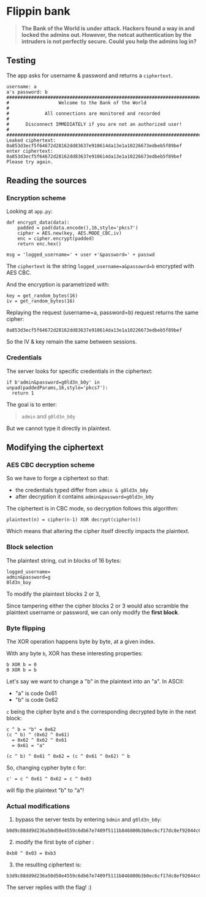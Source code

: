 # Flippin bank

> **The Bank of the World is under attack. Hackers found a way in and locked the
> admins out. However, the netcat authentication by the intruders is not
> perfectly secure. Could you help the admins log in?**

## Testing

The app asks for username & password and returns a `ciphertext`.

```
username: a
a's password: b
########################################################################
#                  Welcome to the Bank of the World                    #
#             All connections are monitored and recorded               #
#      Disconnect IMMEDIATELY if you are not an authorized user!       #
########################################################################
Leaked ciphertext: 0a853d3ecf5f64672d28162dd83637e910614da13e1a10226673edbeb5f89bef
enter ciphertext: 0a853d3ecf5f64672d28162dd83637e910614da13e1a10226673edbeb5f89bef
Please try again.
```

## Reading the sources

### Encryption scheme

Looking at `app.py`:

```
def encrypt_data(data):
	padded = pad(data.encode(),16,style='pkcs7')
	cipher = AES.new(key, AES.MODE_CBC,iv)
	enc = cipher.encrypt(padded)
	return enc.hex()

msg = 'logged_username=' + user +'&password=' + passwd
```

The `ciphertext` is the string `logged_username=a&passowrd=b` encrypted with AES CBC.

And the encryption is parametrized with:

```
key = get_random_bytes(16)
iv = get_random_bytes(16)
```

Replaying the request (username=a, password=b) request returns the same cipher:

```
0a853d3ecf5f64672d28162dd83637e910614da13e1a10226673edbeb5f89bef
```

So the IV & key remain the same between sessions.

### Credentials

The server looks for specific credentials in the ciphertext:

```
if b'admin&password=g0ld3n_b0y' in unpad(paddedParams,16,style='pkcs7'):
  return 1
```

The goal is to enter:

> `admin` and `g0ld3n_b0y`

But we cannot type it directly in plaintext.

## Modifying the ciphertext

### AES CBC decryption scheme

So we have to forge a ciphertext so that:
- the credentials typed differ from `admin & g0ld3n_b0y`
- after decryption it contains `admin&password=g0ld3n_b0y`

The ciphertext is in CBC mode, so decryption follows this algorithm:

```
plaintext(n) = cipher(n-1) XOR decrypt(cipher(n))
```
Which means that altering the cipher itself directly impacts the plaintext.

### Block selection

The plaintext string, cut in blocks of 16 bytes:

```
logged_username=
admin&password=g
0ld3n_boy
```

To modify the plaintext blocks 2 or 3,

Since tampering either the cipher blocks 2 or 3 would also scramble the
plaintext username or password, we can only modify the **first block**.

### Byte flipping

The XOR operation happens byte by byte, at a given index.

With any byte `b`, XOR has these interesting properties:

```
b XOR b = 0
0 XOR b = b
```

Let's say we want to change a "b" in the plaintext into an "a". In ASCII:
- "a" is code 0x61
- "b" is code 0x62

`c` being the cipher byte and `b` the corresponding decrypted byte in the
next block:

```
c ^ b = "b" = 0x62
(c ^ b) ^ (0x62 ^ 0x61)
  = 0x62 ^ 0x62 ^ 0x61
  = 0x61 = "a"

(c ^ b) ^ 0x61 ^ 0x62 = (c ^ 0x61 ^ 0x62) ^ b
```

So, changing cypher byte c for:

```
c' = c ^ 0x61 ^ 0x62 = c ^ 0x03
```

will flip the plaintext "b" to "a"!

### Actual modifications

1) bypass the server tests by entering `bdmin` and `g0ld3n_b0y`:

```
b0d9c88dd9d236a50d50e4559c6db67e7409f5111b846800b3b0ec6cf17dc8ef92044c64b65cbdb8ea960ce5fd5a774a
```

2) modify the first byte of cipher :

```
0xb0 ^ 0x03 = 0xb3
```

3) the resulting ciphertext is:

```
b3d9c88dd9d236a50d50e4559c6db67e7409f5111b846800b3b0ec6cf17dc8ef92044c64b65cbdb8ea960ce5fd5a774a
```

The server replies with the flag! :)
